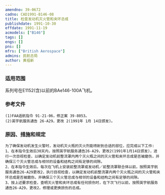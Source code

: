```yaml
---
amendno: 39-0672  
cadno: CAD1991-B146-08  
title: 检查发动机灭火管和夹环总成  
publishdate: 1991-10-30  
effdate: 1991-11-19  
acmodels: ["B146"]  
tags: []  
engs: []  
pns: []  
mfrs: ["British Aerospace"]  
admins: 民航总局  
author: 黄祖新  
---
```

  
### 适用范围  
系列号在E1152(含)以前的BAe146-100A飞机。  
  
<!--more-->  
### 参考文件  
    (1)FAA适航指令 91-21-06，修正案 39-8053。  
    (2)英宇航服务通告 26-A29，更改 2(1991年 1月 14日颁发)。  
  
### 原因、措施和规定  
    为了确保发动机发生火警时，发动机灭火瓶的灭火剂能喷射到合适的部位，应完成以下工作:  
    1、在本指令生效后30天内，按照英宇航服务通告26-A29，更改2(1991年1月14日颁发)，进行一次目视检查，以确定发动机前整流罩内两个灭火瓶之间的灭火管和夹环总成是否被磨伤，并确保三个灭火管总成与相邻的设备和结构之间有足够的间隙。  
    2、在本指令生效后，每次在飞机上安装前整流罩或发动机／前整流罩联合体以前，按照英宇航服务通告26-A29更改2，执行目视检查，以确定发动机前整流罩内两个灭火瓶之间的灭火管和夹环总成是否被磨伤，并确保三个灭火管总成与相邻的设备和结构之间有足够的间隙。  
    3、按上述要求检查，查明灭火管和夹环总成有任何损伤时，在下次飞行以前，按照英宇航服务通告26-A29，更改2，修理或更换损伤的总成。  
